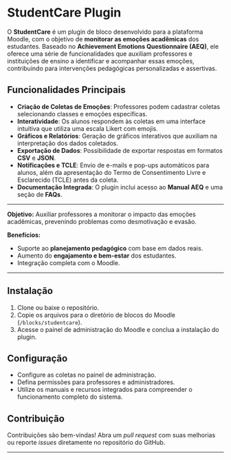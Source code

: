 # StudentCare Plugin

O **StudentCare** é um plugin de bloco desenvolvido para a plataforma Moodle, com o objetivo de **monitorar as emoções acadêmicas** dos estudantes. Baseado no **Achievement Emotions Questionnaire (AEQ)**, ele oferece uma série de funcionalidades que auxiliam professores e instituições de ensino a identificar e acompanhar essas emoções, contribuindo para intervenções pedagógicas personalizadas e assertivas.

## Funcionalidades Principais

- **Criação de Coletas de Emoções**: Professores podem cadastrar coletas selecionando classes e emoções específicas.
- **Interatividade**: Os alunos respondem às coletas em uma interface intuitiva que utiliza uma escala Likert com emojis.
- **Gráficos e Relatórios**: Geração de gráficos interativos que auxiliam na interpretação dos dados coletados.
- **Exportação de Dados**: Possibilidade de exportar respostas em formatos **CSV** e **JSON**.
- **Notificações e TCLE**: Envio de e-mails e pop-ups automáticos para alunos, além da apresentação do Termo de Consentimento Livre e Esclarecido (TCLE) antes da coleta.
- **Documentação Integrada**: O plugin inclui acesso ao **Manual AEQ** e uma seção de **FAQs**.

---

**Objetivo:** Auxiliar professores a monitorar o impacto das emoções acadêmicas, prevenindo problemas como desmotivação e evasão.

**Benefícios:**
- Suporte ao **planejamento pedagógico** com base em dados reais.
- Aumento do **engajamento e bem-estar** dos estudantes.
- Integração completa com o Moodle.

---

## Instalação

1. Clone ou baixe o repositório.
2. Copie os arquivos para o diretório de blocos do Moodle (`/blocks/studentcare`).
3. Acesse o painel de administração do Moodle e conclua a instalação do plugin.

## Configuração

- Configure as coletas no painel de administração.
- Defina permissões para professores e administradores.
- Utilize os manuais e recursos integrados para compreender o funcionamento completo do sistema.

## Contribuição

Contribuições são bem-vindas! Abra um *pull request* com suas melhorias ou reporte *issues* diretamente no repositório do GitHub.

---
